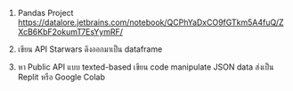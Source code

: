 1. Pandas Project
   https://datalore.jetbrains.com/notebook/QCPhYaDxCO9fGTkm5A4fuQ/ZXcB6KbF2okumT7EsYymRF/

3. เขียน API Starwars ดึงออกมาเป็น dataframe

4. หา Public API แบบ texted-based เขียน code manipulate JSON data ส่งเป็น Replit หรือ Google Colab
